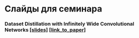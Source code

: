 # Слайды для семинара
### **Dataset Distillation with Infinitely Wide Convolutional Networks** [[slides]](./speech_1/speech_1.pdf) [[link_to_paper]](https://arxiv.org/pdf/2107.13034.pdf) 
